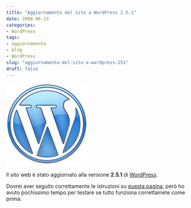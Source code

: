 ```yaml
---
title: "Aggiornamento del sito a WordPress 2.5.1"
date: 2008-06-23
categories: 
- WordPress
tags: 
- aggiornamento
- blog
- WordPress
slug: "aggiornamento-del-sito-a-wordpress-251"
draft: false
---
```


[![wordpress_logo](wordpress-logo.jpg)]()

Il sito web è stato aggiornato alla versione **2.5.1** di
[WordPress](http://www.wordpress.org).

Dovrei aver seguito correttamente le istruzioni su [questa pagina](http://codex.wordpress.org/Upgrading_WordPress_Extended), però
ho avuto pochissimo tempo per testare se tutto funziona correttamete
come prima.

